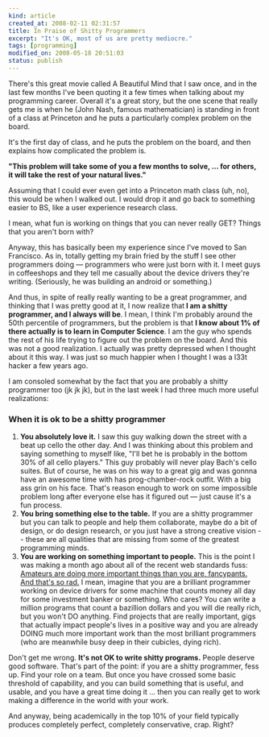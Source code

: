 ```yaml
--- 
kind: article
created_at: 2008-02-11 02:31:57
title: In Praise of Shitty Programmers
excerpt: "It's OK, most of us are pretty mediocre."
tags: [programming]
modified_on: 2008-05-18 20:51:03
status: publish
---
```


There's this great movie called A Beautiful Mind that I saw once, and in the last few months I've been quoting it a few times when talking about my programming career. Overall it's a great story, but the one scene that really gets me is when he (John Nash, famous mathematician) is standing in front of a class at Princeton and he puts a particularly complex problem on the board. 

It's the first day of class, and he puts the problem on the board, and then explains how complicated the problem is. 

<strong>"This problem will take some of you a few months to solve, ... for others, it will take the rest of your natural lives."</strong>

Assuming that I could ever even get into a Princeton math class (uh, no), this would be when I walked out. I would drop it and go back to something easier to BS, like a user experience research class. 

I mean, what fun is working on things that you can never really GET? Things that you aren't born with? 

Anyway, this has basically been my experience since I've moved to San Francisco. As in, totally getting my brain fried by the stuff I see other programmers doing — programmers who were just born with it. I meet guys in coffeeshops and they tell me casually about the device drivers they're writing. (Seriously, he was building an android or something.) 

And thus, in spite of really really wanting to be a great programmer, and thinking that I was pretty good at it, I now realize that<strong> I am a shitty programmer, and I always will be</strong>. I mean, I think I'm probably around the 50th percentile  of programmers, but the problem is that <strong>I know about 1% of there actually is to learn in Computer Science</strong>. I am the guy who spends the rest of his life trying to figure out the problem on the board. And this was not a good realization. I actually was pretty depressed when I thought about it this way. I was just so much happier when I thought I was a l33t hacker a few years ago. 

I am consoled somewhat by the fact that you are probably a shitty programmer too (jk jk jk), but in the last week I had three much more useful realizations: 

<h3> When it is ok to be a shitty programmer </h3>  

<ol>
<li><strong>You absolutely love it.</strong> I saw this guy walking down the street with a beat up cello the other day. And I was thinking about this problem and saying something to myself like, "I'll bet he is probably in the bottom 30% of all cello players." This guy probably will never play Bach's cello suites. But of course, he was on his way to a great gig and was gonnna have an awesome time with has prog-chamber-rock outfit. With a big ass grin on his face. That's reason enough to work on some impossible problem long after everyone else has it figured out — just cause it's a fun process. </li>
<li> <strong>You bring something else to the table.</strong> If you are a shitty programmer but you can talk to people and help them collaborate, maybe do a bit of design, or do design research, or you just have a strong creative vision -- these are all qualities that are missing from some of the greatest programming minds. </li>
<li><strong>You are working on something important to people.</strong> This is the point I was making a month ago about all of the recent web standards fuss: <a href="http://www.unthinkingly.com/2007/12/21/ok-nevermind-actually-the-future-is-in-the-past/">Amateurs are doing more important things than you are, fancypants. And that's so rad.</a> I mean, imagine that you are a brilliant programmer working on device drivers for some machine that counts money all day for some investment banker or something. Who cares? You can write a million programs that count a bazillion dollars and you will die really rich, but you won't DO anything. Find projects that are really important, gigs that actually impact people's lives in a positive way and you are already DOING much more important work than the most brilliant programmers (who are meanwhile busy deep in their cubicles, dying rich).
</li></ol>

Don't get me wrong. <strong>It's not OK to write shitty programs.</strong> People deserve good software. That's part of the point: if you are a shitty programmer, fess up. Find your role on a team. But once you have crossed some basic threshold of capability, and you can build something that is useful, and usable, and you have a great time doing it ... then you can really get to work making a difference in the world with your work.

And anyway, being academically in the top 10% of your field typically produces completely perfect, completely conservative, crap. Right?
